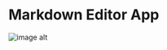# Markdown Editor App


![image alt](https://github.com/M-Kalyani-coder/miniproject/blob/044860076d1795004f47d152259694c8960ce763/Screenshot%202025-06-19%20234132.png)
